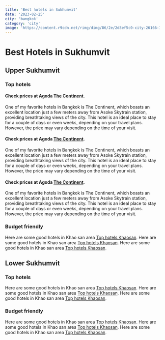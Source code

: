 ```yaml
---
title: 'Best hotels in Sukhumvit'
date: '2023-02-25'
city: 'bangkok'
category: 'city'
image: 'https://content.r9cdn.net/rimg/dimg/86/2e/2d3ef5c0-city-26166-153e6c3d8ab.jpg?width=1200&height=630&xhint=1513&yhint=1022&crop=true'
---
```


# Best Hotels in Sukhumvit

## Upper Sukhumvit
### Top hotels
#### Check prices at Agoda [The Continent](https://www.agoda.com/the-continent-bangkok-by-compass-hospitality/hotel/bangkok-th.html?cid=1844104).
One of my favorite hotels in Bangkok is The Continent, which boasts an excellent location just a few meters away from Asoke Skytrain station, providing breathtaking views of the city. This hotel is an ideal place to stay for a couple of days or even weeks, depending on your travel plans. However, the price may vary depending on the time of your visit.
#### Check prices at Agoda [The Continent](https://www.agoda.com/the-continent-bangkok-by-compass-hospitality/hotel/bangkok-th.html?cid=1844104).
One of my favorite hotels in Bangkok is The Continent, which boasts an excellent location just a few meters away from Asoke Skytrain station, providing breathtaking views of the city. This hotel is an ideal place to stay for a couple of days or even weeks, depending on your travel plans. However, the price may vary depending on the time of your visit.
#### Check prices at Agoda [The Continent](https://www.agoda.com/the-continent-bangkok-by-compass-hospitality/hotel/bangkok-th.html?cid=1844104).
One of my favorite hotels in Bangkok is The Continent, which boasts an excellent location just a few meters away from Asoke Skytrain station, providing breathtaking views of the city. This hotel is an ideal place to stay for a couple of days or even weeks, depending on your travel plans. However, the price may vary depending on the time of your visit.
### Budget friendly
Here are some good hotels in Khao san area [Top hotels Khaosan](https://duckduckgo.com).
Here are some good hotels in Khao san area [Top hotels Khaosan](https://duckduckgo.com).
Here are some good hotels in Khao san area [Top hotels Khaosan](https://duckduckgo.com).
## Lower Sukhumvit

### Top hotels
Here are some good hotels in Khao san area [Top hotels Khaosan](https://duckduckgo.com).
Here are some good hotels in Khao san area [Top hotels Khaosan](https://duckduckgo.com).
Here are some good hotels in Khao san area [Top hotels Khaosan](https://duckduckgo.com).
### Budget friendly
Here are some good hotels in Khao san area [Top hotels Khaosan](https://duckduckgo.com).
Here are some good hotels in Khao san area [Top hotels Khaosan](https://duckduckgo.com).
Here are some good hotels in Khao san area [Top hotels Khaosan](https://duckduckgo.com).